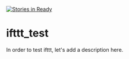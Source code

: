 [![Stories in Ready](https://badge.waffle.io/lsloan/ifttt_test.png?label=ready&title=Ready)](https://waffle.io/lsloan/ifttt_test)
# ifttt_test

In order to test ifttt, let's add a description here.
